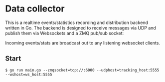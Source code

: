 # Data collector

This is a realtime events/statistics recording and distribution backend written in Go.
The backend is designed to receive messages via UDP and publish them via Websockets and a ZMQ pub/sub socket:

Incoming events/stats are broadcast out to any listening websocket clients.

## Start

    $ go run main.go --zmqsocket=tcp://:6000 --udphost=tracking_host:5555 --wshost=ws_host:5555

